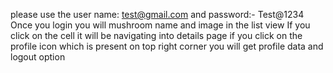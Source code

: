 please use the user name: test@gmail.com and password:- Test@1234
Once you login you will mushroom name and image in the list view
If you click on the cell it will be navigating into details page
if you click on the profile icon which is present on top right corner
you will get profile data and logout option 
